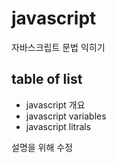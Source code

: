 # javascript
자바스크립트 문법 익히기


## table of list
* javascript 개요
* javascript variables
* javascript litrals

설명을 위해 수정